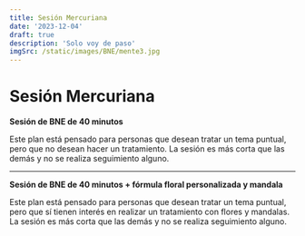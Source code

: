 ```yaml
---
title: Sesión Mercuriana
date: '2023-12-04'
draft: true
description: 'Solo voy de paso'
imgSrc: /static/images/BNE/mente3.jpg
---
```


# Sesión Mercuriana

**Sesión de BNE de 40 minutos**

Este plan está pensado para personas que desean tratar un tema puntual, pero que no desean hacer un tratamiento. La sesión es más corta que las demás y no se realiza seguimiento alguno.

---

**Sesión de BNE de 40 minutos + fórmula floral personalizada y mandala**

Este plan está pensado para personas que desean tratar un tema puntual, pero que sí tienen interés en realizar un tratamiento con flores y mandalas. La sesión es más corta que las demás y no se realiza seguimiento alguno.
